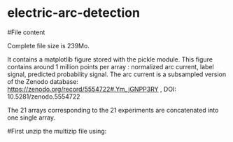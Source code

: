 # electric-arc-detection

#File content

Complete file size is 239Mo. 

It contains a matplotlib figure stored with the pickle module. This figure contains around 1 million points per array : normalized arc current, label signal, predicted probability signal.
The arc current is a subsampled version of the Zenodo database: 
https://zenodo.org/record/5554722#.Ym_jGNPP3RY  , DOI: 10.5281/zenodo.5554722

The 21 arrays corresponding to the 21 experiments are concatenated into one single array.

#First unzip the multizip file using:

#
